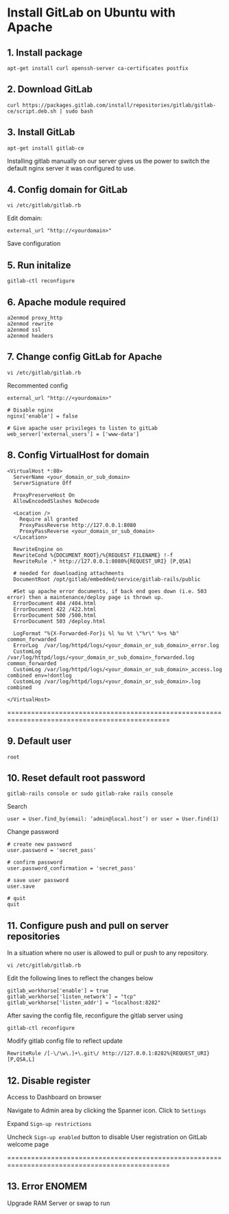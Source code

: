 # Install GitLab on Ubuntu with Apache

## 1. Install package

```
apt-get install curl openssh-server ca-certificates postfix
```

## 2. Download GitLab

```
curl https://packages.gitlab.com/install/repositories/gitlab/gitlab-ce/script.deb.sh | sudo bash
```

## 3. Install GitLab

```
apt-get install gitlab-ce
```

Installing gitlab manually on our server gives us the power to switch the default nginx server it was configured to use.

## 4. Config domain for GitLab

```
vi /etc/gitlab/gitlab.rb
```

Edit domain:

```
external_url "http://<yourdomain>"
```

Save configuration

## 5. Run initalize

```
gitlab-ctl reconfigure
```

## 6. Apache module required

```
a2enmod proxy_http
a2enmod rewrite
a2enmod ssl
a2enmod headers
```

## 7. Change config GitLab for Apache

```
vi /etc/gitlab/gitlab.rb
```

Recommented config

```
external_url "http://<yourdomain>"

# Disable nginx
nginx['enable'] = false

# Give apache user privileges to listen to gitLab
web_server['external_users'] = ['www-data']
```

## 8. Config VirtualHost for domain

```
<VirtualHost *:80>
  ServerName <your_domain_or_sub_domain>
  ServerSignature Off

  ProxyPreserveHost On
  AllowEncodedSlashes NoDecode

  <Location />
    Require all granted
    ProxyPassReverse http://127.0.0.1:8080
    ProxyPassReverse <your_domain_or_sub_domain>
  </Location>

  RewriteEngine on
  RewriteCond %{DOCUMENT_ROOT}/%{REQUEST_FILENAME} !-f
  RewriteRule .* http://127.0.0.1:8080%{REQUEST_URI} [P,QSA]

  # needed for downloading attachments
  DocumentRoot /opt/gitlab/embedded/service/gitlab-rails/public

  #Set up apache error documents, if back end goes down (i.e. 503 error) then a maintenance/deploy page is thrown up.
  ErrorDocument 404 /404.html
  ErrorDocument 422 /422.html
  ErrorDocument 500 /500.html
  ErrorDocument 503 /deploy.html

  LogFormat "%{X-Forwarded-For}i %l %u %t \"%r\" %>s %b" common_forwarded
  ErrorLog  /var/log/httpd/logs/<your_domain_or_sub_domain>_error.log
  CustomLog /var/log/httpd/logs/<your_domain_or_sub_domain>_forwarded.log common_forwarded
  CustomLog /var/log/httpd/logs/<your_domain_or_sub_domain>_access.log combined env=!dontlog
  CustomLog /var/log/httpd/logs/<your_domain_or_sub_domain>.log combined

</VirtualHost>
```

===============================================================================================

## 9. Default user

```
root
```

## 10. Reset default root password

```
gitlab-rails console or sudo gitlab-rake rails console
```

Search

```
user = User.find_by(email: ‘admin@local.host’) or user = User.find(1)
```

Change password

```
# create new password
user.password = 'secret_pass'

# confirm password
user.password_confirmation = 'secret_pass'

# save user password
user.save

# quit
quit
```

## 11. Configure push and pull on server repositories

In a situation where no user is allowed to pull or push to any repository.

```
vi /etc/gitlab/gitlab.rb
```

Edit the following lines to reflect the changes below

```
gitlab_workhorse['enable'] = true
gitlab_workhorse['listen_network'] = "tcp"
gitlab_workhorse['listen_addr'] = "localhost:8282"
```

After saving the config file, reconfigure the gitlab server using

```
gitlab-ctl reconfigure
```

Modify gitlab config file to reflect update

```
RewriteRule /[-\/\w\.]+\.git\/ http://127.0.0.1:8282%{REQUEST_URI} [P,QSA,L]
```

## 12. Disable register

Access to Dashboard on browser

Navigate to Admin area by clicking the Spanner icon. Click to `Settings`

Expand `Sign-up restrictions`

Uncheck `Sign-up enabled` button to disable User registration on GitLab welcome page

===============================================================================================

## 13. Error ENOMEM

Upgrade RAM Server or swap to run